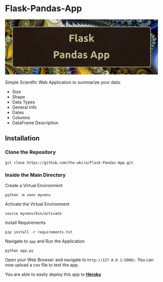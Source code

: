 # Flask-Pandas-App

![img](Avatar.png)

Simple Scientfic Web Application to summarize your data: 

- Size
- Shape
- Data Types
- General Info
- Dates
- Columns
- DataFrame Description

## Installation

### Clone the Repository

```
git clone https://github.com/the-akira/Flask-Pandas-App.git
```

### Inside the Main Directory

Create a Virtual Environment

```
python -m venv myvenv
```

Activate the Virtual Environment

```
source myvenv/bin/activate
```

Install Requirements

```
pip install -r requirements.txt
```

Navigate to `app` and Run the Application

```
python app.py
```

Open your Web Browser and navigate to `http://127.0.0.1:5000/`. You can now upload a csv file to test the app.

You are able to easily deploy this app to **[Heroku](https://www.heroku.com)**
